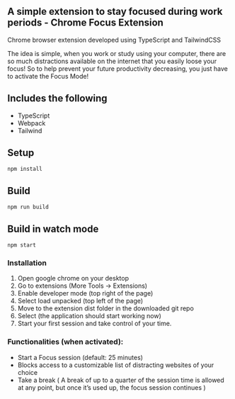 ## A simple extension to stay focused during work periods - Chrome Focus Extension

Chrome browser extension developed using TypeScript and TailwindCSS

The idea is simple, when you work or study using your computer, there are so much distractions available on the internet that you easily loose your focus! So to help prevent your future productivity decreasing, you just have to activate the Focus Mode!

## Includes the following

-   TypeScript
-   Webpack
-   Tailwind

## Setup

`npm install`

## Build

`npm run build`

## Build in watch mode

`npm start`

### Installation

1. Open google chrome on your desktop
2. Go to extensions (More Tools -> Extensions)
3. Enable developer mode (top right of the page)
4. Select load unpacked (top left of the page)
5. Move to the extension dist folder in the downloaded git repo
6. Select (the application should start working now)
7. Start your first session and take control of your time.

### Functionalities (when activated):

- Start a Focus session (default: 25 minutes)
- Blocks access to a customizable list of distracting websites of your choice
- Take a break ( A break of up to a quarter of the session time is allowed at any point, but once it’s used up, the focus session continues )
